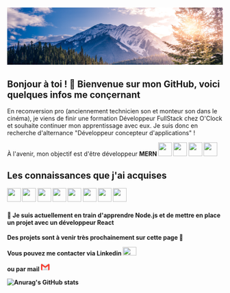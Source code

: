 ![Cover](https://github.com/RomanBeldent/RomanBeldent/blob/master/img/cover.jpg)

## Bonjour à toi ! 👋 Bienvenue sur mon GitHub, voici quelques infos me conçernant 

En reconversion pro (anciennement technicien son et monteur son dans le cinéma), je viens de finir une formation Développeur FullStack chez O'Clock et souhaite continuer mon apprentissage avec eux.
Je suis donc en recherche d'alternance "Développeur concepteur d'applications" !

À l'avenir, mon objectif est d'être développeur <strong>MERN <img height="32" width="32" src="https://cdn.simpleicons.org/mongodb" /> <img height="32" width="32" src="https://cdn.simpleicons.org/express/DA3940" /> <img height="32" width="32" src="https://cdn.simpleicons.org/react" /> <img height="32" width="32" src="https://cdn.simpleicons.org/node.js" />  

## Les connaissances que j'ai acquises

<img height="32" width="32" src="https://cdn.simpleicons.org/html5" /> <img height="32" width="32" src="https://cdn.simpleicons.org/css3" /> <img height="32" width="32" src="https://cdn.simpleicons.org/javascript" /> <img height="32" width="32" src="https://cdn.simpleicons.org/php" /> <img height="32" width="32" src="https://cdn.simpleicons.org/symfony/black/white" /> <img height="32" width="32" src="https://cdn.simpleicons.org/laravel" /> <img height="32" width="32" src="https://cdn.simpleicons.org/mariadb" /> <img height="32" width="32" src="https://cdn.simpleicons.org/github/black/white" /> 

 #### 🌱 Je suis actuellement en train d'apprendre Node.js et de mettre en place un projet avec un développeur React
 Des projets sont à venir très prochainement sur cette page 🙌

 Vous pouvez me contacter via Linkedin <a href="www.linkedin.com/in/romanbeldent"> <img height="20" width="32" src="https://cdn.simpleicons.org/linkedin" /></a>

ou par mail  <a href="mailto:romanbeldent@gmail.com"><img height="20" src="https://github.com/BasilDiouf/BasilDiouf/blob/main/gmail.png"></a>

![Anurag's GitHub stats](https://github-readme-stats.vercel.app/api?username=romanbeldent&show_icons=true&theme=merko)
